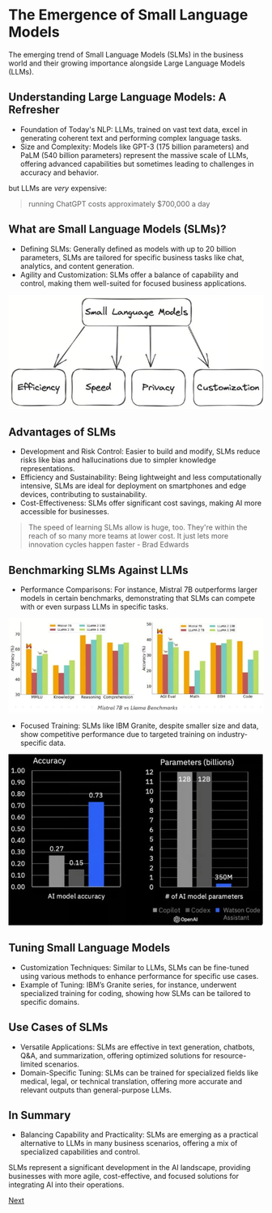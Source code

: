 # The Emergence of Small Language Models

The emerging trend of Small Language Models (SLMs) in the business world and their growing importance alongside Large Language Models (LLMs).

## Understanding Large Language Models: A Refresher

- Foundation of Today's NLP: LLMs, trained on vast text data, excel in generating coherent text and performing complex language tasks.
- Size and Complexity: Models like GPT-3 (175 billion parameters) and PaLM (540 billion parameters) represent the massive scale of LLMs, offering advanced capabilities but sometimes leading to challenges in accuracy and behavior.

but LLMs are *very* expensive:

> running ChatGPT costs approximately $700,000 a day

## What are Small Language Models (SLMs)?

- Defining SLMs: Generally defined as models with up to 20 billion parameters, SLMs are tailored for specific business tasks like chat, analytics, and content generation.
- Agility and Customization: SLMs offer a balance of capability and control, making them well-suited for focused business applications.

![slm](images/10-1.png)

## Advantages of SLMs

- Development and Risk Control: Easier to build and modify, SLMs reduce risks like bias and hallucinations due to simpler knowledge representations.
- Efficiency and Sustainability: Being lightweight and less computationally intensive, SLMs are ideal for deployment on smartphones and edge devices, contributing to sustainability.
- Cost-Effectiveness: SLMs offer significant cost savings, making AI more accessible for businesses.

> The speed of learning SLMs allow is huge, too. They're within the reach of so many more teams at lower cost. It just lets more innovation cycles happen faster - Brad Edwards

## Benchmarking SLMs Against LLMs

- Performance Comparisons: For instance, Mistral 7B outperforms larger models in certain benchmarks, demonstrating that SLMs can compete with or even surpass LLMs in specific tasks.

![benchmarks](images/10-2.png)

- Focused Training: SLMs like IBM Granite, despite smaller size and data, show competitive performance due to targeted training on industry-specific data.

![accuracy](images/10-3.png)

## Tuning Small Language Models 

- Customization Techniques: Similar to LLMs, SLMs can be fine-tuned using various methods to enhance performance for specific use cases.
- Example of Tuning: IBM’s Granite series, for instance, underwent specialized training for coding, showing how SLMs can be tailored to specific domains.
 
## Use Cases of SLMs

- Versatile Applications: SLMs are effective in text generation, chatbots, Q&A, and summarization, offering optimized solutions for resource-limited scenarios.
- Domain-Specific Tuning: SLMs can be trained for specialized fields like medical, legal, or technical translation, offering more accurate and relevant outputs than general-purpose LLMs.

## In Summary

- Balancing Capability and Practicality: SLMs are emerging as a practical alternative to LLMs in many business scenarios, offering a mix of specialized capabilities and control.

SLMs represent a significant development in the AI landscape, providing businesses with more agile, cost-effective, and focused solutions for integrating AI into their operations.

[Next](./11-ai-engineer.md)